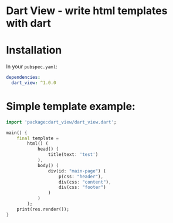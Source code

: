 # Dart View - write html templates with dart

# Installation
In your `pubspec.yaml`:

```yaml
dependencies:
  dart_view: ^1.0.0
```

# Simple template example:

```dart
import 'package:dart_view/dart_view.dart';

main() {
    final template = 
        html() (
            head() (
                title(text: 'test')
            ),
            body() (
                div(id: "main-page") (
                    p(css: "header"),
                    div(css: "content"),
                    div(css: "footer")
                )
            )
        );
    print(res.render());
}
```